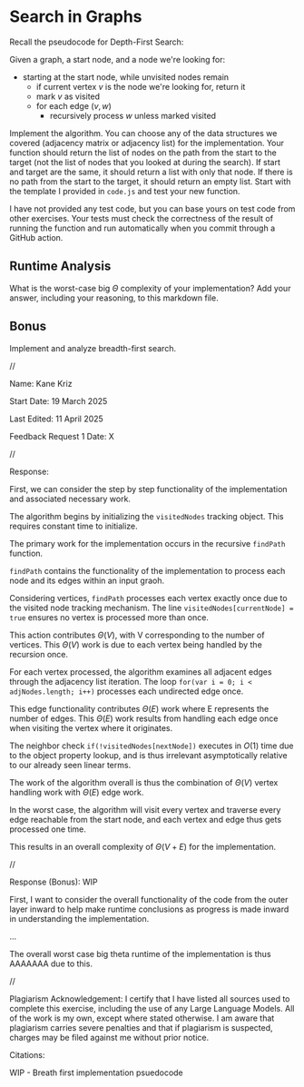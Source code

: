 # Search in Graphs

Recall the pseudocode for Depth-First Search:

Given a graph, a start node, and a node we're looking for:
- starting at the start node, while unvisited nodes remain
    - if current vertex $v$ is the node we're looking for, return it
    - mark $v$ as visited
    - for each edge $(v,w)$
        - recursively process $w$ unless marked visited

Implement the algorithm. You can choose any of the data structures we covered
(adjacency matrix or adjacency list) for the implementation. Your function
should return the list of nodes on the path from the start to the target (not
the list of nodes that you looked at during the search). If start and target are
the same, it should return a list with only that node. If there is no path from
the start to the target, it should return an empty list. Start with the template
I provided in `code.js` and test your new function.

I have not provided any test code, but you can base yours on test code from
other exercises. Your tests must check the correctness of the result of running
the function and run automatically when you commit through a GitHub action.

## Runtime Analysis

What is the worst-case big $\Theta$ complexity of your implementation? Add your
answer, including your reasoning, to this markdown file.

## Bonus

Implement and analyze breadth-first search.


//


Name: Kane Kriz

Start Date: 19 March 2025

Last Edited: 11 April 2025

Feedback Request 1 Date: X


//


Response: 


First, we can consider the step by step functionality of the implementation and associated necessary work.

The algorithm begins by initializing the `visitedNodes` tracking object.
This requires constant time to initialize.

The primary work for the implementation occurs in the recursive `findPath` function.

`findPath` contains the functionality of the implementation to process each node and its edges within an input graoh.

Considering vertices, `findPath` processes each vertex exactly once due to the visited node tracking mechanism.
The line `visitedNodes[currentNode] = true` ensures no vertex is processed more than once.

This action contributes $Θ(V)$, with V corresponding to the number of vertices.
This $Θ(V)$ work is due to each vertex being handled by the recursion once.

For each vertex processed, the algorithm examines all adjacent edges through the adjacency list iteration.
The loop `for(var i = 0; i < adjNodes.length; i++)` processes each undirected edge once.

This edge functionality contributes $Θ(E)$ work where E represents the number of edges.
This $Θ(E)$ work results from handling each edge once when visiting the vertex where it originates.
 
The neighbor check `if(!visitedNodes[nextNode])` executes in $O(1)$ time due to the object property lookup, and is thus irrelevant asymptotically relative to our already seen linear terms.

The work of the algorithm overall is thus the combination of $Θ(V)$ vertex handling work with $Θ(E)$ edge work.

In the worst case, the algorithm will visit every vertex and traverse every edge reachable from the start node, and each vertex and edge thus gets processed one time.

This results in an overall complexity of $Θ(V + E)$ for the implementation.



//



Response (Bonus): WIP


First, I want to consider the overall functionality of the code from the outer layer inward to help make runtime conclusions as progress is made inward in understanding the implementation.

...

The overall worst case big theta runtime of the implementation is thus AAAAAAA due to this.



//



Plagiarism Acknowledgement: I certify that I have listed all sources used to complete this exercise, including the use of any Large Language Models. All of the work is my own, except where stated otherwise. I am aware that plagiarism carries severe penalties and that if plagiarism is suspected, charges may be filed against me without prior notice.


Citations:

WIP - Breath first implementation psuedocode 
